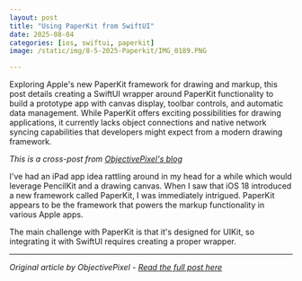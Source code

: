 ```yaml
---
layout: post
title: "Using PaperKit from SwiftUI"
date: 2025-08-04
categories: [ios, swiftui, paperkit]
image: /static/img/8-5-2025-Paperkit/IMG_0189.PNG

---
```


Exploring Apple's new PaperKit framework for drawing and markup, this post details creating a SwiftUI wrapper around PaperKit functionality to build a prototype app with canvas display, toolbar controls, and automatic data management. While PaperKit offers exciting possibilities for drawing applications, it currently lacks object connections and native network syncing capabilities that developers might expect from a modern drawing framework.

*This is a cross-post from [ObjectivePixel's blog](https://blog.objectivepixel.com/posts/using-paperkit-papermarkerview-in-swiftui/)*

I've had an iPad app idea rattling around in my head for a while which would leverage PencilKit and a drawing canvas. When I saw that iOS 18 introduced a new framework called PaperKit, I was immediately intrigued. PaperKit appears to be the framework that powers the markup functionality in various Apple apps.

The main challenge with PaperKit is that it's designed for UIKit, so integrating it with SwiftUI requires creating a proper wrapper.

---

*Original article by ObjectivePixel - [Read the full post here](https://blog.objectivepixel.com/posts/using-paperkit-papermarkerview-in-swiftui/)*
